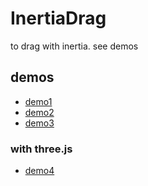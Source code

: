 InertiaDrag
===========

to drag with inertia.
see demos

## demos

- [demo1](http://yomotsu.github.io/InertiaDrag/example/demo1.html)
- [demo2](http://yomotsu.github.io/InertiaDrag/example/demo2.html)
- [demo3](http://yomotsu.github.io/InertiaDrag/example/demo3.html)

### with three.js

- [demo4](http://yomotsu.github.io/InertiaDrag/example/demo4.html)